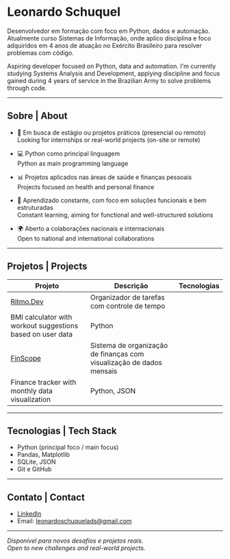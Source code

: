 # Leonardo Schuquel

Desenvolvedor em formação com foco em Python, dados e automação. Atualmente curso Sistemas de Informação, onde aplico disciplina e foco adquiridos em 4 anos de atuação no Exército Brasileiro para resolver problemas com código.

Aspiring developer focused on Python, data and automation. I'm currently studying Systems Analysis and Development, applying discipline and focus gained during 4 years of service in the Brazilian Army to solve problems through code.

---

## Sobre | About

- 🎯 Em busca de estágio ou projetos práticos (presencial ou remoto)  
  Looking for internships or real-world projects (on-site or remote)

- 💻 Python como principal linguagem  
  Python as main programming language

- 📊 Projetos aplicados nas áreas de saúde e finanças pessoais  
  Projects focused on health and personal finance

- 🧠 Aprendizado constante, com foco em soluções funcionais e bem estruturadas  
  Constant learning, aiming for functional and well-structured solutions

- 🌍 Aberto a colaborações nacionais e internacionais  
  Open to national and international collaborations

---

## Projetos | Projects

| Projeto | Descrição | Tecnologias |
|--------|-----------|-------------|
| [Ritmo.Dev](https://github.com/Leonardo-Schuquel/Ritmo.dev) | Organizador de tarefas com controle de tempo
BMI calculator with workout suggestions based on user data | Python |
| [FinScope](https://github.com/Leonardo-Schuquel/FineScope) | Sistema de organização de finanças com visualização de dados mensais  
Finance tracker with monthly data visualization | Python, JSON |

---

## Tecnologias | Tech Stack

- Python (principal foco / main focus)
- Pandas, Matplotlib
- SQLite, JSON
- Git e GitHub

---

## Contato | Contact

- [LinkedIn](https://www.linkedin.com/in/LeonardoSchuquel)
- Email: leonardoschuquelads@gmail.com

---

_Disponível para novos desafios e projetos reais._  
_Open to new challenges and real-world projects._

